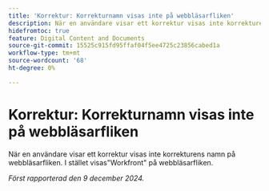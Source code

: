 ```yaml
---
title: 'Korrektur: Korrekturnamn visas inte på webbläsarfliken'
description: När en användare visar ett korrektur visas inte korrekturens namn på webbläsarfliken. I stället visas Workfront på webbläsarfliken.
hidefromtoc: true
feature: Digital Content and Documents
source-git-commit: 15525c915fd95ffaf04f5ee4725c23856cabed1a
workflow-type: tm+mt
source-wordcount: '68'
ht-degree: 0%

---
```



# Korrektur: Korrekturnamn visas inte på webbläsarfliken

När en användare visar ett korrektur visas inte korrekturens namn på webbläsarfliken. I stället visas&quot;Workfront&quot; på webbläsarfliken.

_Först rapporterad den 9 december 2024._
